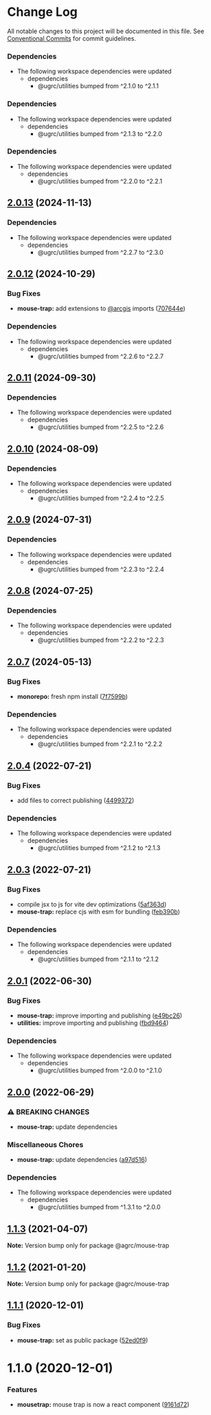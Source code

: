 # Change Log

All notable changes to this project will be documented in this file.
See [Conventional Commits](https://conventionalcommits.org) for commit guidelines.

### Dependencies

* The following workspace dependencies were updated
  * dependencies
    * @ugrc/utilities bumped from ^2.1.0 to ^2.1.1

### Dependencies

* The following workspace dependencies were updated
  * dependencies
    * @ugrc/utilities bumped from ^2.1.3 to ^2.2.0

### Dependencies

* The following workspace dependencies were updated
  * dependencies
    * @ugrc/utilities bumped from ^2.2.0 to ^2.2.1

## [2.0.13](https://github.com/agrc/kitchen-sink/compare/mouse-trap-v2.0.12...mouse-trap-v2.0.13) (2024-11-13)


### Dependencies

* The following workspace dependencies were updated
  * dependencies
    * @ugrc/utilities bumped from ^2.2.7 to ^2.3.0

## [2.0.12](https://github.com/agrc/kitchen-sink/compare/mouse-trap-v2.0.11...mouse-trap-v2.0.12) (2024-10-29)


### Bug Fixes

* **mouse-trap:** add extensions to [@arcgis](https://github.com/arcgis) imports ([707644e](https://github.com/agrc/kitchen-sink/commit/707644e7933d2863c593509a1ed1f91cb9af13ef))


### Dependencies

* The following workspace dependencies were updated
  * dependencies
    * @ugrc/utilities bumped from ^2.2.6 to ^2.2.7

## [2.0.11](https://github.com/agrc/kitchen-sink/compare/mouse-trap-v2.0.10...mouse-trap-v2.0.11) (2024-09-30)


### Dependencies

* The following workspace dependencies were updated
  * dependencies
    * @ugrc/utilities bumped from ^2.2.5 to ^2.2.6

## [2.0.10](https://github.com/agrc/kitchen-sink/compare/mouse-trap-v2.0.9...mouse-trap-v2.0.10) (2024-08-09)


### Dependencies

* The following workspace dependencies were updated
  * dependencies
    * @ugrc/utilities bumped from ^2.2.4 to ^2.2.5

## [2.0.9](https://github.com/agrc/kitchen-sink/compare/mouse-trap-v2.0.8...mouse-trap-v2.0.9) (2024-07-31)


### Dependencies

* The following workspace dependencies were updated
  * dependencies
    * @ugrc/utilities bumped from ^2.2.3 to ^2.2.4

## [2.0.8](https://github.com/agrc/kitchen-sink/compare/mouse-trap-v2.0.7...mouse-trap-v2.0.8) (2024-07-25)


### Dependencies

* The following workspace dependencies were updated
  * dependencies
    * @ugrc/utilities bumped from ^2.2.2 to ^2.2.3

## [2.0.7](https://github.com/agrc/kitchen-sink/compare/mouse-trap-v2.0.6...mouse-trap-v2.0.7) (2024-05-13)


### Bug Fixes

* **monorepo:** fresh npm install ([7f7599b](https://github.com/agrc/kitchen-sink/commit/7f7599b6743b4e1c13d9617acafbb15d4b00f2c3))


### Dependencies

* The following workspace dependencies were updated
  * dependencies
    * @ugrc/utilities bumped from ^2.2.1 to ^2.2.2

## [2.0.4](https://github.com/agrc/kitchen-sink/compare/mouse-trap-v2.0.3...mouse-trap-v2.0.4) (2022-07-21)


### Bug Fixes

* add files to correct publishing ([4499372](https://github.com/agrc/kitchen-sink/commit/4499372c102015acd59adc4d5342082a85548de4))


### Dependencies

* The following workspace dependencies were updated
  * dependencies
    * @ugrc/utilities bumped from ^2.1.2 to ^2.1.3

## [2.0.3](https://github.com/agrc/kitchen-sink/compare/mouse-trap-v2.0.2...mouse-trap-v2.0.3) (2022-07-21)


### Bug Fixes

* compile jsx to js for vite dev optimizations ([5af363d](https://github.com/agrc/kitchen-sink/commit/5af363d73630185a2a6b9ae1119ef0375d400e97))
* **mouse-trap:** replace cjs with esm for bundling ([feb390b](https://github.com/agrc/kitchen-sink/commit/feb390b5719354619dab60f85560183d51536256))


### Dependencies

* The following workspace dependencies were updated
  * dependencies
    * @ugrc/utilities bumped from ^2.1.1 to ^2.1.2

## [2.0.1](https://github.com/agrc/kitchen-sink/compare/mouse-trap-v2.0.0...mouse-trap-v2.0.1) (2022-06-30)


### Bug Fixes

* **mouse-trap:** improve importing and publishing ([e49bc26](https://github.com/agrc/kitchen-sink/commit/e49bc260bc61c73ce971b711283fb0229a62b449))
* **utilities:** improve importing and publishing ([fbd9464](https://github.com/agrc/kitchen-sink/commit/fbd9464bab5912a317b8a8d42268c0716aab2ce9))


### Dependencies

* The following workspace dependencies were updated
  * dependencies
    * @ugrc/utilities bumped from ^2.0.0 to ^2.1.0

## [2.0.0](https://github.com/agrc/kitchen-sink/compare/mouse-trap-v1.1.3...mouse-trap-v2.0.0) (2022-06-29)


### ⚠ BREAKING CHANGES

* **mouse-trap:** update dependencies

### Miscellaneous Chores

* **mouse-trap:** update dependencies ([a97d516](https://github.com/agrc/kitchen-sink/commit/a97d51618abdf59db82a9aa0d8efb468986629ff))


### Dependencies

* The following workspace dependencies were updated
  * dependencies
    * @ugrc/utilities bumped from ^1.3.1 to ^2.0.0

## [1.1.3](https://github.com/agrc/kitchen-sink/compare/@agrc/mouse-trap@1.1.2...@agrc/mouse-trap@1.1.3) (2021-04-07)

**Note:** Version bump only for package @agrc/mouse-trap

## [1.1.2](https://github.com/agrc/kitchen-sink/compare/@agrc/mouse-trap@1.1.1...@agrc/mouse-trap@1.1.2) (2021-01-20)

**Note:** Version bump only for package @agrc/mouse-trap

## [1.1.1](https://github.com/agrc/kitchen-sink/compare/@agrc/mouse-trap@1.1.0...@agrc/mouse-trap@1.1.1) (2020-12-01)

### Bug Fixes

- **mouse-trap:** set as public package ([52ed0f9](https://github.com/agrc/kitchen-sink/commit/52ed0f911d56f17ba1a3d7b63e53e6a907b4be8b))

# 1.1.0 (2020-12-01)

### Features

- **mousetrap:** mouse trap is now a react component ([9161d72](https://github.com/agrc/kitchen-sink/commit/9161d7245d475b31c397f705d2b7b35f08f177d9))
